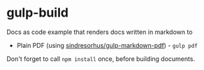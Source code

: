 # gulp-build

Docs as code example that renders docs written in markdown to
  * Plain PDF (using [sindresorhus/gulp-markdown-pdf](https://github.com/sindresorhus/gulp-markdown-pdf)) - `gulp pdf`

Don't forget to call `npm install` once, before building documents.